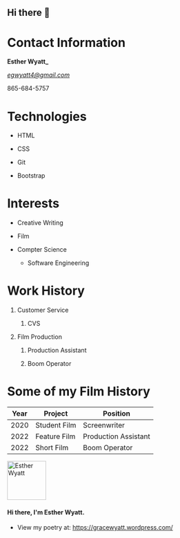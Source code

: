 ## Hi there 👋
# Contact Information

**Esther Wyatt_**<br/>

*egwyatt4@gmail.com*<br/>

865-684-5757

# Technologies

- HTML

- CSS

- Git

- Bootstrap


# Interests 

* Creative Writing 

* Film
  
* Compter Science

  * Software Engineering 


# Work History 

1. Customer Service
   
   1. CVS   

1. Film Production

   1. Production Assistant

   1. Boom Operator 


# Some of my Film History
Year | Project | Position
------|-----|--------
2020 | Student Film | Screenwriter
2022 | Feature Film | Production Assistant
2022 | Short Film | Boom Operator

 


<img alt="Esther Wyatt" width="90px" src="https://github.com/user-attachments/assets/036fb738-7d6e-473f-a133-f0b81ff90f96" />






#### Hi there, I'm Esther Wyatt.

- View my poetry at: https://gracewyatt.wordpress.com/
<!--
**egwyatt/egwyatt** is a ✨ _special_ ✨ repository because its `README.md` (this file) appears on your GitHub profile.

Here are some ideas to get you started:

- 🔭 I’m currently working on ...
- 🌱 I’m currently learning ...
- 👯 I’m looking to collaborate on ...
- 🤔 I’m looking for help with ...
- 💬 Ask me about ...
- 📫 How to reach me: ...
- 😄 Pronouns: ...
- ⚡ Fun fact: ...
-->
